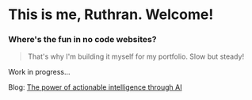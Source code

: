 # This is me, Ruthran. Welcome!
### Where's the fun in no code websites? 
> That's why I'm building it myself for my portfolio. Slow but steady!

Work in progress...

Blog:
[The power of actionable intelligence through AI](./blog/actionable-intelligence/)
